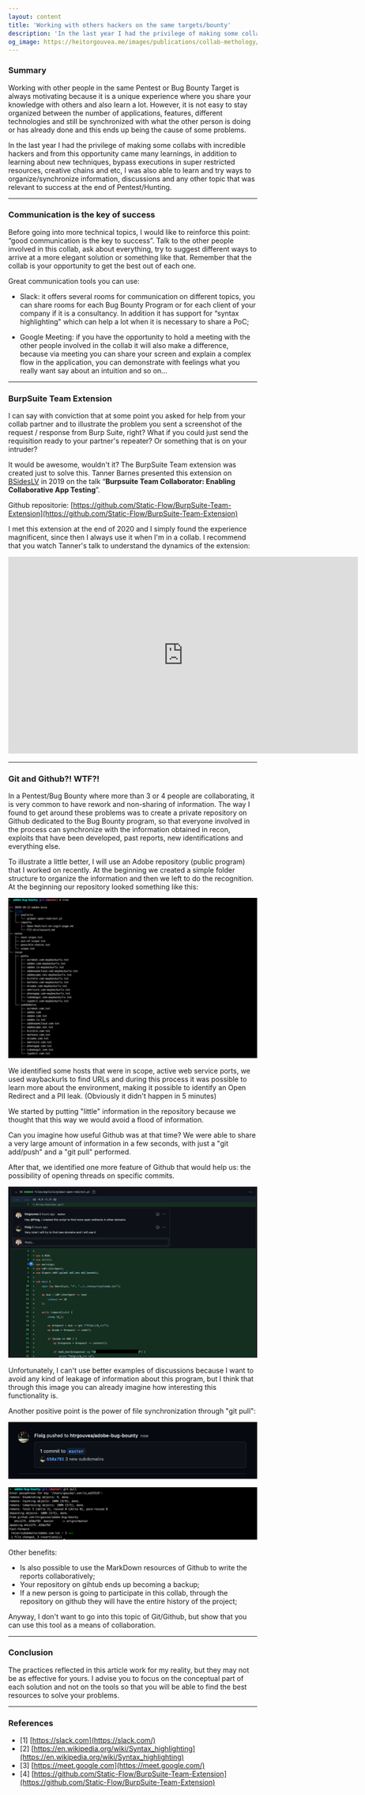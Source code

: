 ```yaml
---
layout: content
title: 'Working with others hackers on the same targets/bounty'
description: 'In the last year I had the privilege of making some collabs with incredible hackers and from this opportunity came many learnings, in addition to learning about new techniques, bypass executions in super restricted resources, creative chains and etc, I was also able to learn and try ways to organize/synchronize information, discussions and any other topic that was relevant to success at the end of Pentest/Hunting'
og_image: https://heitorgouvea.me/images/publications/collab-methology/commits.png
---
```


### Summary

Working with other people in the same Pentest or Bug Bounty Target is always motivating because it is a unique experience where you share your knowledge with others and also learn a lot. However, it is not easy to stay organized between the number of applications, features, different technologies and still be synchronized with what the other person is doing or has already done and this ends up being the cause of some problems.

In the last year I had the privilege of making some collabs with incredible hackers and from this opportunity came many learnings, in addition to learning about new techniques, bypass executions in super restricted resources, creative chains and etc, I was also able to learn and try ways to organize/synchronize information, discussions and any other topic that was relevant to success at the end of Pentest/Hunting.

---

### Communication is the key of success

Before going into more technical topics, I would like to reinforce this point: “good communication is the key to success”. Talk to the other people involved in this collab, ask about everything, try to suggest different ways to arrive at a more elegant solution or something like that. Remember that the collab is your opportunity to get the best out of each one.

Great communication tools you can use:

- Slack: it offers several rooms for communication on different topics, you can share rooms for each Bug Bounty Program or for each client of your company if it is a consultancy. In addition it has support for “syntax highlighting" which can help a lot when it is necessary to share a PoC;

- Google Meeting: if you have the opportunity to hold a meeting with the other people involved in the collab it will also make a difference, because via meeting you can share your screen and explain a complex flow in the application, you can demonstrate with feelings what you really want say about an intuition and so on...

---

### BurpSuite Team Extension

I can say with conviction that at some point you asked for help from your collab partner and to illustrate the problem you sent a screenshot of the request / response from Burp Suite, right? What if you could just send the requisition ready to your partner's repeater? Or something that is on your intruder?

It would be awesome, wouldn't it? The BurpSuite Team extension was created just to solve this. Tanner Barnes presented this extension on [BSidesLV](https://www.youtube.com/channel/UCpNGmljppAJbTIA5Msms1Pw) in 2019 on the talk “**Burpsuite Team Collaborator: Enabling Collaborative App Testing**”.

Github repositorie: [https://github.com/Static-Flow/BurpSuite-Team-Extension](https://github.com/Static-Flow/BurpSuite-Team-Extension)

I met this extension at the end of 2020 and I simply found the experience magnificent, since then I always use it when I'm in a collab. I recommend that you watch Tanner's talk to understand the dynamics of the extension:

<iframe width="708" height="398" src="https://www.youtube.com/embed/OvMdwRQSSe0" frameborder="0" allow="accelerometer; autoplay; clipboard-write; encrypted-media; gyroscope; picture-in-picture" allowfullscreen></iframe>

---

### Git and Github?! WTF?!

In a Pentest/Bug Bounty where more than 3 or 4 people are collaborating, it is very common to have rework and non-sharing of information. The way I found to get around these problems was to create a private repository on Github dedicated to the Bug Bounty program, so that everyone involved in the process can synchronize with the information obtained in recon, exploits that have been developed, past reports, new identifications and everything else.

To illustrate a little better, I will use an Adobe repository (public program) that I worked on recently. At the beginning we created a simple folder structure to organize the information and then we left to do the recognition. At the beginning our repository looked something like this:

![](/images/publications/collab-methology/tree.png)

We identified some hosts that were in scope, active web service ports, we used waybackurls to find URLs and during this process it was possible to learn more about the environment, making it possible to identify an Open Redirect and a PII leak. (Obviously it didn't happen in 5 minutes)

We started by putting "little" information in the repository because we thought that this way we would avoid a flood of information.

Can you imagine how useful Github was at that time? We were able to share a very large amount of information in a few seconds, with just a "git add/push" and a "git pull" performed.

After that, we identified one more feature of Github that would help us: the possibility of opening threads on specific commits.

![](/images/publications/collab-methology/commits.png)

Unfortunately, I can't use better examples of discussions because I want to avoid any kind of leakage of information about this program, but I think that through this image you can already imagine how interesting this functionality is.

Another positive point is the power of file synchronization through "git pull":

![](/images/publications/collab-methology/github-feed.png)

![](/images/publications/collab-methology/git-pull.png)

Other benefits:
  - Is also possible to use the MarkDown resources of Github to write the reports collaboratively;
  - Your repository on gihtub ends up becoming a backup;
  - If a new person is going to participate in this collab, through the repository on github they will have the entire history of the project;

Anyway, I don't want to go into this topic of Git/Github, but show that you can use this tool as a means of collaboration.

---

### Conclusion

The practices reflected in this article work for my reality, but they may not be as effective for yours. I advise you to focus on the conceptual part of each solution and not on the tools so that you will be able to find the best resources to solve your problems.

---

### References

- [1] [https://slack.com](https://slack.com/)
- [2] [https://en.wikipedia.org/wiki/Syntax_highlighting](https://en.wikipedia.org/wiki/Syntax_highlighting)
- [3] [https://meet.google.com](https://meet.google.com/)
- [4] [https://github.com/Static-Flow/BurpSuite-Team-Extension](https://github.com/Static-Flow/BurpSuite-Team-Extension)
